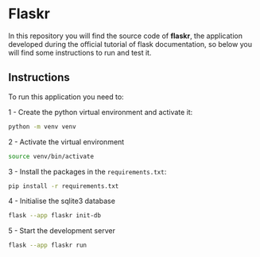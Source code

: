 # Flaskr

In this repository you will find the source code of **flaskr**, the
application developed during the official tutorial of flask documentation,
so below you will find some instructions to run and test it.


## Instructions

To run this application you need to:

1 - Create the python virtual environment and activate it:

```sh
python -m venv venv
```

2 - Activate the virtual environment

```sh
source venv/bin/activate
```

3 - Install the packages in the `requirements.txt`:

```sh
pip install -r requirements.txt
```

4 - Initialise the sqlite3 database

```sh
flask --app flaskr init-db
```

5 - Start the development server

```sh
flask --app flaskr run
```
